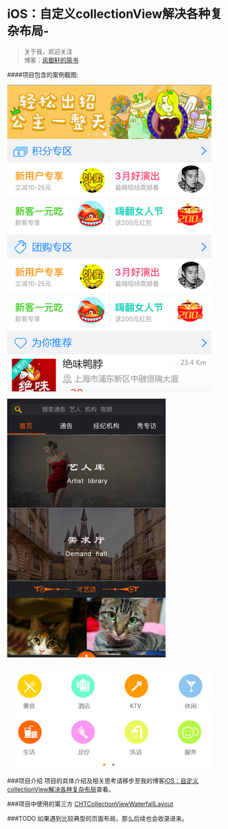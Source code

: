 # iOS：自定义collectionView解决各种复杂布局-

> 关于我，欢迎关注  
  博客：[风御轩的简书](http://www.jianshu.com/users/452e3d5edce9/latest_articles)

####项目包含的案例截图:  

![首页](https://github.com/fengyuxuan2008/iOS-collectionView-/blob/master/Screenshots/%E9%A6%96%E9%A1%B5.png)

![新版布局](https://github.com/fengyuxuan2008/iOS-collectionView-/blob/master/Screenshots/%E6%96%B0%E7%89%88%E5%B8%83%E5%B1%80.png)

![团购首页](https://github.com/fengyuxuan2008/iOS-collectionView-/blob/master/Screenshots/%E5%9B%A2%E8%B4%AD%E9%A6%96%E9%A1%B5.png)

###项目介绍
项目的具体介绍及相关思考请移步至我的博客[iOS：自定义collectionView解决各种复杂布局](http://www.jianshu.com/p/ddfc5803ccbc)查看。

###项目中使用的第三方
[CHTCollectionViewWaterfallLayout](https://github.com/chiahsien/CHTCollectionViewWaterfallLayout)

###TODO
如果遇到比较典型的页面布局，那么后续也会收录进来。
